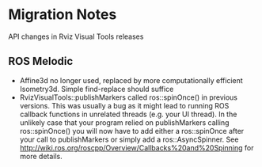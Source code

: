 # Migration Notes

API changes in Rviz Visual Tools releases

## ROS Melodic

- Affine3d no longer used, replaced by more computationally efficient Isometry3d. Simple find-replace should suffice
- RvizVisualTools::publishMarkers called ros::spinOnce() in previous versions. This was usually a bug as it might lead to running ROS callback functions in unrelated threads (e.g. your UI thread). In the unlikely case that your program relied on publishMarkers calling ros::spinOnce() you will now have to add either a ros::spinOnce after your call to publishMarkers or simply add a ros::AsyncSpinner. See http://wiki.ros.org/roscpp/Overview/Callbacks%20and%20Spinning for more details.
